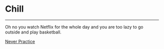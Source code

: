 # Chill
---
Oh no you watch Netflix for the whole day and you are too lazy to go outside and play basketball.

[Never Practice](never-practice.md)

